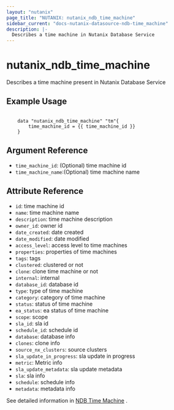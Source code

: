 ```yaml
---
layout: "nutanix"
page_title: "NUTANIX: nutanix_ndb_time_machine"
sidebar_current: "docs-nutanix-datasource-ndb-time_machine"
description: |-
  Describes a time machine in Nutanix Database Service
---
```


# nutanix_ndb_time_machine

 Describes a time machine present in Nutanix Database Service

## Example Usage

```hcl

    data "nutanix_ndb_time_machine" "tm"{
        time_machine_id = {{ time_machine_id }} 
    }

```

## Argument Reference

* `time_machine_id`: (Optional) time machine id
* `time_machine_name`:(Optional) time machine name

## Attribute Reference

* `id`: time machine id
* `name`: time machine name
* `description`: time machine description
* `owner_id`: owner id
* `date_created`: date created
* `date_modified`: date modified
* `access_level`: access level to time machines
* `properties`: properties of time machines
* `tags`: tags
* `clustered`: clustered or not
* `clone`: clone time machine or not
* `internal`: internal 
* `database_id`: database id 
* `type`: type of time machine
* `category`:  category of time machine
* `status`: status of time machine
* `ea_status`: ea status of time machine
* `scope`: scope
* `sla_id`: sla id
* `schedule_id`: schedule id
* `database`: database info
* `clones`: clone info
* `source_nx_clusters`: source clusters
* `sla_update_in_progress`: sla update in progress
* `metric`: Metric info
* `sla_update_metadata`: sla update metadata
* `sla`: sla info
* `schedule`: schedule info
* `metadata`: metadata info

See detailed information in [NDB Time Machine](https://www.nutanix.dev/api_references/ndb/#/cb7ba8c0c3284-get-time-machine-by-value-type) .